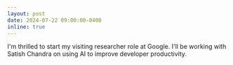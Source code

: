```yaml
---
layout: post
date: 2024-07-22 09:00:00-0400
inline: true
---
```


I'm thrilled to start my visiting researcher role at Google. I'll be working with Satish Chandra on using AI to improve developer productivity.